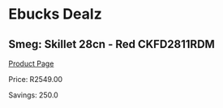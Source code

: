 
# Ebucks Dealz
## Smeg: Skillet 28cn - Red CKFD2811RDM
[Product Page](https://www.ebucks.com/web/shop/productSelected.do?prodId=1170681500&catId=1196428103)

Price: R2549.00

Savings: 250.0


	
